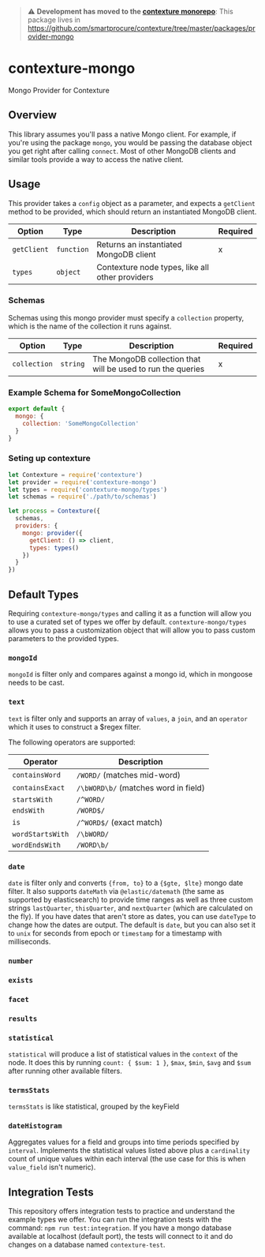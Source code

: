 > :warning: **Development has moved to the [contexture monorepo](https://github.com/smartprocure/contexture)**: This package lives in https://github.com/smartprocure/contexture/tree/master/packages/provider-mongo

# contexture-mongo
Mongo Provider for Contexture

## Overview
This library assumes you'll pass a native Mongo client. For example,
if you're using the package `mongo`, you would be passing the database object you get
right after calling `connect`.  Most of other MongoDB clients and
similar tools provide a way to access the native client.

## Usage
This provider takes a `config` object as a parameter, and expects a
`getClient` method to be provided, which should return an instantiated
MongoDB client.

| Option      | Type       | Description                                      | Required |
| ------      | ----       | -----------                                      | -------- |
| `getClient` | `function` | Returns an instantiated MongoDB client           | x        |
| `types`     | `object`   | Contexture node types, like all other providers  |          |

### Schemas
Schemas using this mongo provider must specify a `collection` property,
which is the name of the collection it runs against.

| Option        | Type       | Description                                                 | Required |
| ------        | ----       | -----------                                                 | -------- |
| `collection`  | `string`   | The MongoDB collection that will be used to run the queries | x        |

### Example Schema for SomeMongoCollection

```js
export default {
  mongo: {
    collection: 'SomeMongoCollection'
  }
}
```

### Seting up contexture
```js
let Contexture = require('contexture')
let provider = require('contexture-mongo')
let types = require('contexture-mongo/types')
let schemas = require('./path/to/schemas')

let process = Contexture({
  schemas,
  providers: {
    mongo: provider({
      getClient: () => client,
      types: types()
    })
  }
})
```

## Default Types

Requiring `contexture-mongo/types` and calling it as a function will allow you to use a
curated set of types we offer by default.
`contexture-mongo/types` allows you to pass a
customization object that will allow you to pass custom
parameters to the provided types.

### `mongoId`
`mongoId` is filter only and compares against a mongo id, which in mongoose needs to be cast.

### `text`
`text` is filter only and supports an array of `values`, a `join`, and an `operator` which it uses to construct a $regex filter.

The following operators are supported:

| Operator          | Description |
| ----------------- | ----------- |
| `containsWord`    | `/WORD/` (matches mid-word) |
| `containsExact`   | `/\bWORD\b/` (matches word in field) |
| `startsWith`      | `/^WORD/` |
| `endsWith`        | `/WORD$/` |
| `is`              | `/^WORD$/` (exact match) |
| `wordStartsWith`  | `/\bWORD/` |
| `wordEndsWith`    | `/WORD\b/` |

### `date`
`date` is filter only and converts `{from, to}` to a `{$gte, $lte}` mongo date filter.
It also supports `dateMath` via `@elastic/datemath` (the same as supported by elasticsearch) to provide time ranges as well as three custom strings `lastQuarter`, `thisQuarter`, and `nextQuarter` (which are calculated on the fly).
If you have dates that aren't store as dates, you can use `dateType` to change how the dates are output. The default is `date`, but you can also set it to `unix` for seconds from epoch or `timestamp` for a timestamp with milliseconds.

### `number`
### `exists`
### `facet`
### `results`

### `statistical`
`statistical` will produce a list of statistical values in the
`context` of the node. It does this by running `count: { $sum: 1 }`,
`$max`, `$min`, `$avg` and `$sum` after running other available
filters.

### `termsStats`
`termsStats` is like statistical, grouped by the keyField

### `dateHistogram`
Aggregates values for a field and groups into time periods specified by `interval`. Implements the statistical values listed above plus a `cardinality` count of unique values within each interval (the use case for this is when `value_field` isn't numeric).

## Integration Tests

This repository offers integration tests to practice and understand the example
types we offer. You can run the integration tests with the command: `npm run test:integration`.
If you have a mongo database available at localhost (default port), the tests
will connect to it and do changes on a database named `contexture-test`.
